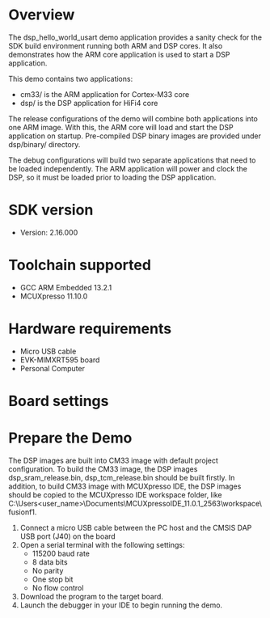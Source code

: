 Overview
========
The dsp_hello_world_usart demo application provides a sanity check for the SDK build
environment running both ARM and DSP cores. It also demonstrates how the ARM 
core application is used to start a DSP application.

This demo contains two applications:
- cm33/ is the ARM application for Cortex-M33 core
- dsp/ is the DSP application for HiFi4 core

The release configurations of the demo will combine both applications into one ARM
image.  With this, the ARM core will load and start the DSP application on
startup.  Pre-compiled DSP binary images are provided under dsp/binary/ directory.

The debug configurations will build two separate applications that need to be
loaded independently.  The ARM application will power and clock the DSP, so
it must be loaded prior to loading the DSP application.


SDK version
===========
- Version: 2.16.000

Toolchain supported
===================
- GCC ARM Embedded  13.2.1
- MCUXpresso  11.10.0

Hardware requirements
=====================
- Micro USB cable
- EVK-MIMXRT595 board
- Personal Computer

Board settings
==============


Prepare the Demo
================
The DSP images are built into CM33 image with default project configuration.
To build the CM33 image, the DSP images dsp_sram_release.bin, dsp_tcm_release.bin should be built firstly.
In addition, to build CM33 image with MCUXpresso IDE, the DSP images should be copied to
the MCUXpresso IDE workspace folder, like C:\Users\<user_name>\Documents\MCUXpressoIDE_11.0.1_2563\workspace\fusionf1.

1.  Connect a micro USB cable between the PC host and the CMSIS DAP USB port (J40) on the board
2.  Open a serial terminal with the following settings:
    - 115200 baud rate
    - 8 data bits
    - No parity
    - One stop bit
    - No flow control
3.  Download the program to the target board.
4.  Launch the debugger in your IDE to begin running the demo.
